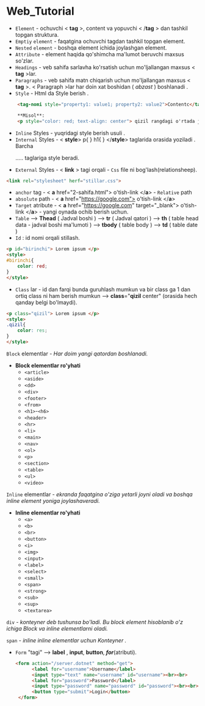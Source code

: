 # Web_Tutorial

- `Element` - ochuvchi  < **tag** >, content va yopuvchi  < /**tag** > dan tashkil topgan struktura.
- `Emptiy` `element` - faqatgina ochuvchi tagdan tashkil topgan element.
- `Nested` `element` - boshqa element ichida joylashgan element.
- `Attribute` - element haqida qo'shimcha ma'lumot beruvchi maxsus so'zlar.
- `Headings` - veb sahifa sarlavha ko'rsatish uchun mo'ljallangan maxsus < **tag** >lar.
- `Paragraphs` - veb sahifa matn chiqarish uchun mo'ljallangan maxsus < **tag** >. < Paragraph >lar har doin xat boshidan ( *abzast* ) boshlanadi .
- `Style` - Html da Style berish .

```html
	<tag-nomi style="property1: value1; property2: value2">Contentc</tag-nomi>

	**Misol**:
	<p style="color: red; text-align: center"> qizil rangdagi o'rtada joylashgan matn </p>
```

- `Inline` Styles - yuqridagi style berish usuli .
- `Internal` Styles -  < **style**> p{ } h1{ } </**style**> taglarida orasida yoziladi . Barcha <p> ..... taglariga style beradi.
- `External` Styles - < **link** > tagi orqali - `Css` file ni bog'lash(relationsheep).

```html
<link rel="stylesheet" herf="stillar.css">
```

- `anchor` tag - < **a** href="2-sahifa.html"> o'tish-link </**a**> - `Relative` path
- `absolute` path  - < **a** href="https://google.com"> o'tish-link </**a**>
- `Target` atribute - < **a** href="https://google.com" target="_blank"> o'tish-link </**a**> - yangi oynada ochib berish uchun.
- `Table` —> **Thead** ( Jadval boshi ) —> **tr** ( Jadval qatori ) —> **th** ( table head data - jadval boshi ma'lumoti ) —> **tbody** ( table body  ) —> **td** ( table date )
- `Id` : id nomi orqali stillash.

```html
<p id="birinchi"> Lorem ipsum </p>
<style>
#birinchi{
	color: red;
}
</style>
```

- `Class` lar - id dan farqi bunda guruhlash mumkun va bir class ga 1 dan ortiq  class ni ham berish mumkun  —> **class**="**qizil** center" (orasida hech qanday belgi bo'lmaydi).

```html
<p class="qizil"> Lorem ipsum </p>
<style>
.qizil{
	color: res;
}
</style>
```
`Block` elementlar -  *Har doim yangi qatordan boshlanadi.*

- **Block elementlar ro'yhati**
    - `<article>`
    - `<aside>`
    - `<dd>`
    - `<div>`
    - `<footer>`
    - `<from>`
    - `<h1>`-`<h6>`
    - `<header>`
    - `<hr>`
    - `<li>`
    - `<main>`
    - `<nav>`
    - `<ol>`
    - `<p>`
    - `<section>`
    - `<table>`
    - `<ul>`
    - `<video>`

`Inline` elementlar - *ekranda faqatgina o'ziga yetarli joyni oladi va boshqa inline element yoniga joylashaveradi.*

- **Inline elementlar ro'yhati**
    - `<a>`
    - `<b>`
    - `<br>`
    - `<button>`
    - `<i>`
    - `<img>`
    - `<input>`
    - `<label>`
    - `<select>`
    - `<small>`
    - `<span>`
    - `<strong>`
    - `<sub>`
    - `<sup>`
    - `<textarea>`

`div` - *konteyner deb tushunsa bo'ladi. Bu block element hisoblanib o'z ichiga Block va inline elementlarni oladi.*

`span` - *inline inline elementlar uchun Konteyner .*

- `Form` "tagi" —> **label** , **input**, **button**, ***for***(atributi).
    
    ```html
    <form action="/server.dotnet" method="get">
          <label for="username">Username</label>
          <input type="text" name="username" id="username"><br><br>
          <label for="password">Password</label>
          <input type="password" name="password" id="password"><br><br>
          <button type="submit">Login</button>
     </form>
    ```